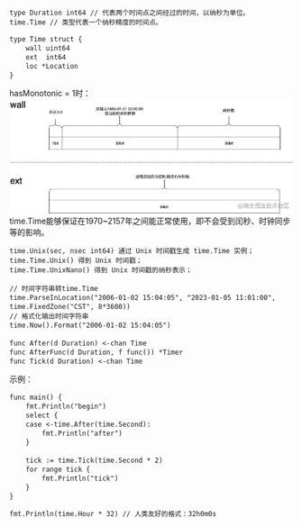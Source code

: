 ```
type Duration int64 // 代表两个时间点之间经过的时间，以纳秒为单位。
time.Time // 类型代表一个纳秒精度的时间点。
```
```
type Time struct {
	wall uint64
	ext  int64
	loc *Location
}
```
hasMonotonic = 1时：
![](../images/Time结构体的wall和ext.jpg)
time.Time能够保证在1970~2157年之间能正常使用，即不会受到闰秒、时钟同步等的影响。



```
time.Unix(sec, nsec int64) 通过 Unix 时间戳生成 time.Time 实例；
time.Time.Unix() 得到 Unix 时间戳；
time.Time.UnixNano() 得到 Unix 时间戳的纳秒表示；

// 时间字符串转time.Time
time.ParseInLocation("2006-01-02 15:04:05", "2023-01-05 11:01:00", time.FixedZone("CST", 8*3600))
// 格式化输出时间字符串
time.Now().Format("2006-01-02 15:04:05")

func After(d Duration) <-chan Time
func AfterFunc(d Duration, f func()) *Timer
func Tick(d Duration) <-chan Time
```

示例：
```
func main() {
	fmt.Println("begin")
	select {
	case <-time.After(time.Second):
		fmt.Println("after")
	}

	tick := time.Tick(time.Second * 2)
	for range tick {
		fmt.Println("tick")
	}
}
```

```
fmt.Println(time.Hour * 32) // 人类友好的格式：32h0m0s
```